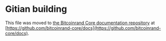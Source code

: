 Gitian building
================

This file was moved to [the Bitcoinrand Core documentation repository](https://github.com/bitcoinrand-core/docs/blob/master/gitian-building.md) at [https://github.com/bitcoinrand-core/docs](https://github.com/bitcoinrand-core/docs).
